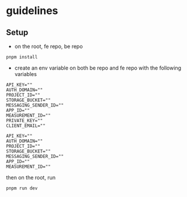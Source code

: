 # guidelines

## Setup

- on the root, fe repo, be repo

```
pnpm install
```

- create an env variable on both be repo and fe repo with the following variables
```
API_KEY=""
AUTH_DOMAIN=""
PROJECT_ID=""
STORAGE_BUCKET=""
MESSAGING_SENDER_ID=""
APP_ID=""
MEASUREMENT_ID=""
PRIVATE_KEY=""
CLIENT_EMAIL=""
```

```
API_KEY=""
AUTH_DOMAIN=""
PROJECT_ID=""
STORAGE_BUCKET=""
MESSAGING_SENDER_ID=""
APP_ID=""
MEASUREMENT_ID=""
```

then on the root, run

```
pnpm run dev
```

